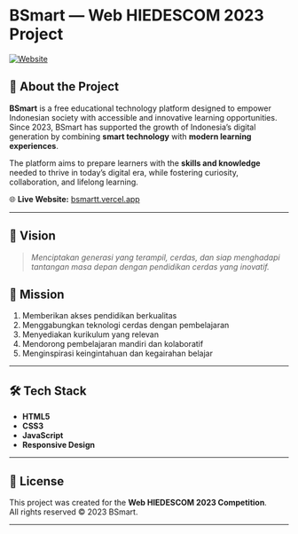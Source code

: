 # BSmart — Web HIEDESCOM 2023 Project

[![Website](https://img.shields.io/badge/Visit-Live%20Site-brightgreen)](https://bsmartid.netlify.app/)

## 📌 About the Project
**BSmart** is a free educational technology platform designed to empower Indonesian society with accessible and innovative learning opportunities.  
Since 2023, BSmart has supported the growth of Indonesia’s digital generation by combining **smart technology** with **modern learning experiences**.  

The platform aims to prepare learners with the **skills and knowledge** needed to thrive in today’s digital era, while fostering curiosity, collaboration, and lifelong learning.

🌐 **Live Website:** [bsmartt.vercel.app](https://bsmartid.netlify.app/)

---

## 🎯 Vision
> *Menciptakan generasi yang terampil, cerdas, dan siap menghadapi tantangan masa depan dengan pendidikan cerdas yang inovatif.*

## 🚀 Mission
1. Memberikan akses pendidikan berkualitas  
2. Menggabungkan teknologi cerdas dengan pembelajaran  
3. Menyediakan kurikulum yang relevan  
4. Mendorong pembelajaran mandiri dan kolaboratif  
5. Menginspirasi keingintahuan dan kegairahan belajar  

---

## 🛠️ Tech Stack
- **HTML5**  
- **CSS3**  
- **JavaScript**  
- **Responsive Design**

---

## 📄 License
This project was created for the **Web HIEDESCOM 2023 Competition**.  
All rights reserved © 2023 BSmart.

---
